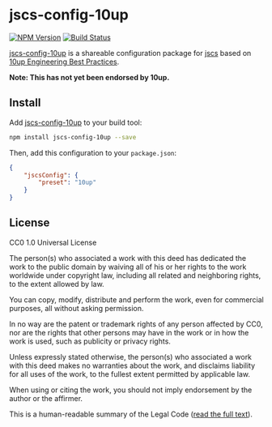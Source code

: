 # jscs-config-10up

[![NPM Version][npm-img]][npm] [![Build Status][ci-img]][ci]

[jscs-config-10up] is a shareable configuration package for [jscs] based on [10up Engineering Best Practices].

**Note: This has not yet been endorsed by 10up.**

## Install

Add [jscs-config-10up] to your build tool:

```sh
npm install jscs-config-10up --save
```

Then, add this configuration to your `package.json`:

```json
{
    "jscsConfig": {
        "preset": "10up"
    }
}
```

## License

CC0 1.0 Universal License

The person(s) who associated a work with this deed has dedicated the work to the public domain by waiving all of his or her rights to the work worldwide under copyright law, including all related and neighboring rights, to the extent allowed by law.

You can copy, modify, distribute and perform the work, even for commercial purposes, all without asking permission.

In no way are the patent or trademark rights of any person affected by CC0, nor are the rights that other persons may have in the work or in how the work is used, such as publicity or privacy rights.

Unless expressly stated otherwise, the person(s) who associated a work with this deed makes no warranties about the work, and disclaims liability for all uses of the work, to the fullest extent permitted by applicable law.

When using or citing the work, you should not imply endorsement by the author or the affirmer.

This is a human-readable summary of the Legal Code ([read the full text]).

[ci]:      https://travis-ci.org/jonathantneal/jscs-config-10up
[ci-img]:  https://img.shields.io/travis/jonathantneal/jscs-config-10up.svg
[npm]:     https://www.npmjs.com/package/jscs-config-10up
[npm-img]: https://img.shields.io/npm/v/jscs-config-10up.svg

[10up Engineering Best Practices]: https://10up.github.io/Engineering-Best-Practices/
[jscs]: http://jscs.info/
[jscs-config-10up]: https://github.com/jonathantneal/jscs-config-10up
[read the full text]: https://creativecommons.org/publicdomain/zero/1.0/legalcode
